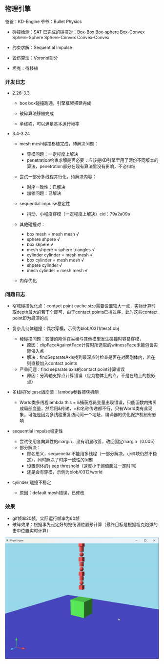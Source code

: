 ## 物理引擎

爸爸：KD-Engine  爷爷：Bullet Physics

- 碰撞检测：SAT
  已完成的碰撞对：Box-Box Box-sphere Box-Convex Sphere-Sphere Sphere-Convex Convex-Convex

- 约束求解：Sequential Impulse

- 毁伤算法：Voronoi剖分

- 坦克：待移植

### 开发日志

- 2.26-3.3
  
  - box box碰撞跑通，引擎框架搭建完成
  
  - 破碎算法移植完成
  
  - 单线程，可以满足基本运行帧率

- 3.4-3.24
  - mesh mesh碰撞移植完成，待解决问题：
    - 穿模问题：一定程度上解决
    - penetration约束求解是否必要：应该是KD引擎里用了两份不同版本的算法，penetration部分在现有算法里没有影响，不必纠结

  - 尝试一部分多线程并行化，待解决内容：
    - 时序一致性：已解决
    - 加锁问题：已解决
  
  - sequential impulse稳定性
    - 抖动、小程度穿模（一定程度上解决）cid：79a2a09a
  
  - 其他碰撞对：
    - box mesh = mesh mesh √
    - sphere shpere √
    - box shpere √
    - mesh shpere = sphere triangles √
    - cylinder cylinder = mesh mesh √
    - box cylinder = mesh mesh √
    - shpere cylinder √
    - mesh cylinder = mesh mesh √

  - 内存优化

### 问题日志

- 窄域碰撞优化点：contact point cache size需要设置较大一点，实际计算时取depth最大的若干个即可，由于contact points已排过序，此时这些contact point即为最深的点

- 复杂几何体碰撞：偶尔穿模，示例为blob/0311/test4.obj
  - 棱碰撞问题：较薄的刚体在尖棱与其他模型发生碰撞时容易穿模，
    - 原因：clipFaceAgainstFace计算时所选取的witnessFace未能包含实际侵入点
    - 解决：findSeparateAxis找到最深点时检查是否在对面刚体内，若在则直接加入contact points
  - 严重问题：find separate axis的contact point计算错误 
    - 原因：分离轴支撑点计算错误（应为物体上的点，不是在轴上的投影点）

- 多线程Release版崩溃：lambda参数捕获机制
  - World类多线程lambda this = &捕获成员变量出现错误，只能函数内拷贝成局部变量，然后用&传递，=和名称传递都不行，只有World类有此现象，可能是因为多线程重复访问同一个地址，编译器的优化保护机制有影响

- sequential impulse稳定性
  - 尝试使用各向异性的margin，没有明显改善，改回固定margin（0.005）
  - 部分解决：
    - 顾名思义，sequenetial不能用多线程（一部分解决，小碎块仍然不稳定），同时解决了时序一致性的问题
    - 设置刚体的sleep threshold（速度小于阈值超过一定时间）
    - 还是会有穿模，示例为blob/0312/world

- cylinder 碰撞不稳定
  - 原因：default mesh错误，已修改

### 效果

- gif帧率20帧，实际运行帧率为60帧
- 破碎效果：根据事先设定好的毁伤源位置预计算（最终目标是根据坦克炮弹的击中位置实时计算）

![demo2.gif](./screenshots/demo2.gif)
